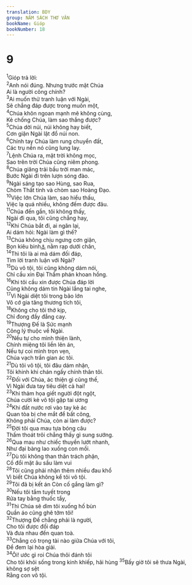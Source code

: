 ```yaml
---
translation: BDY
group: NĂM SÁCH THƠ VĂN
bookName: Gióp 
bookNumber: 18
---
```


<div class="title"><h1>9</h1></div>
<span class="verse giop_9_1"><sup>1</sup>Gióp trả lời:<br/></span>
<span class="verse giop_9_2"><sup>2</sup>Anh nói đúng. Nhưng trước mặt Chúa<br/>Ai là người công chính?<br/></span>
<span class="verse giop_9_3"><sup>3</sup>Ai muốn thử tranh luận với Ngài,<br/>Sẽ chẳng đáp được trong muôn một,<br/></span>
<span class="verse giop_9_4"><sup>4</sup>Chúa khôn ngoan mạnh mẽ không cùng,<br/>Kẻ chống Chúa, làm sao thắng được?<br/></span>
<span class="verse giop_9_5"><sup>5</sup>Chúa dời núi, núi không hay biết,<br/>Cơn giận Ngài lật đổ núi non.<br/></span>
<span class="verse giop_9_6"><sup>6</sup>Chính tay Chúa làm rung chuyển đất,<br/>Các trụ nền nó cũng lung lay.<br/></span>
<span class="verse giop_9_7"><sup>7</sup>Lệnh Chúa ra, mặt trời không mọc,<br/>Sao trên trời Chúa cũng niêm phong.<br/></span>
<span class="verse giop_9_8"><sup>8</sup>Chúa giăng trải bầu trời man mác,<br/>Bước Ngài đi trên lượn sóng đào.<br/></span>
<span class="verse giop_9_9"><sup>9</sup>Ngài sáng tạo sao Hùng, sao Rua,<br/>Chòm Thất tinh và chòm sao Hoàng Đạo.<br/></span>
<span class="verse giop_9_10"><sup>10</sup>Việc lớn Chúa làm, sao hiểu thấu,<br/>Việc lạ quá nhiều, không đếm được đâu.<br/></span>
<span class="verse giop_9_11"><sup>11</sup>Chúa đến gần, tôi không thấy,<br/>Ngài đi qua, tôi cũng chẳng hay,<br/></span>
<span class="verse giop_9_12"><sup>12</sup>Khi Chúa bắt đi, ai ngăn lại,<br/>Ai dám hỏi: Ngài làm gì thế?<br/></span>
<span class="verse giop_9_13"><sup>13</sup>Chúa không chịu ngưng cơn giận,<br/>Bọn kiêu binh<a href="#" data-toggle="tooltip" data-placement="bottom" title="Nt người giúp Ra-háp">⚓</a> nằm rạp dưới chân,<br/></span>
<span class="verse giop_9_14"><sup>14</sup>Thì tôi là ai mà dám đối đáp,<br/>Tìm lời tranh luận với Ngài?<br/></span>
<span class="verse giop_9_15"><sup>15</sup>Dù vô tội, tôi cũng không dám nói,<br/>Chỉ cầu xin Đại Thẩm phán khoan hồng.<br/></span>
<span class="verse giop_9_16"><sup>16</sup>Khi tôi cầu xin được Chúa đáp lời<br/>Cũng không dám tin Ngài lắng tai nghe,<br/></span>
<span class="verse giop_9_17"><sup>17</sup>Vì Ngài diệt tôi trong bão lớn<br/>Vô cớ gia tăng thương tích tôi,<br/></span>
<span class="verse giop_9_18"><sup>18</sup>Không cho tôi thở kịp,<br/>Chỉ đong đầy đắng cay.<br/></span>
<span class="verse giop_9_19"><sup>19</sup>Thượng Đế là Sức mạnh<br/>Công lý thuộc về Ngài.<br/></span>
<span class="verse giop_9_20"><sup>20</sup>Nếu tự cho mình thiện lành,<br/>Chính miệng tôi liền lên án,<br/>Nếu tự coi mình trọn vẹn,<br/>Chúa vạch trần gian ác tôi.<br/></span>
<span class="verse giop_9_21"><sup>21</sup>Dù tôi vô tội, tôi đâu dám nhận,<br/>Tôi khinh khi chán ngấy chính thân tôi.<br/></span>
<span class="verse giop_9_22"><sup>22</sup>Đối với Chúa, ác thiện gì cũng thế,<br/>Vì Ngài đưa tay tiêu diệt cả hai!<br/></span>
<span class="verse giop_9_23"><sup>23</sup>Khi thảm họa giết người đột ngột,<br/>Chúa cười kẻ vô tội gặp tai ương<br/></span>
<span class="verse giop_9_24"><sup>24</sup>Khi đất nước rơi vào tay kẻ ác<br/>Quan tòa bị che mắt để bất công,<br/>Không phải Chúa, còn ai làm được?<br/></span>
<span class="verse giop_9_25"><sup>25</sup>Đời tôi qua mau tựa bóng câu<br/>Thấm thoát trôi chẳng thấy gì sung sướng.<br/></span>
<span class="verse giop_9_26"><sup>26</sup>Qua mau như chiếc thuyền lướt nhanh,<br/>Như đại bàng lao xuống con mồi.<br/></span>
<span class="verse giop_9_27"><sup>27</sup>Dù tôi không than thân trách phận,<br/>Cố đổi mặt âu sầu làm vui<br/></span>
<span class="verse giop_9_28"><sup>28</sup>Tôi cũng phải nhận thêm nhiều đau khổ<br/>Vì biết Chúa không kể tôi vô tội.<br/></span>
<span class="verse giop_9_29"><sup>29</sup>Tôi đã bị kết án Còn cố gắng làm gì?<br/></span>
<span class="verse giop_9_30"><sup>30</sup>Nếu tôi tắm tuyết trong<br/>Rửa tay bằng thuốc tẩy,<br/></span>
<span class="verse giop_9_31"><sup>31</sup>Thì Chúa sẽ dìm tôi xuống hố bùn<br/>Quần áo cũng ghê tởm tôi!<br/></span>
<span class="verse giop_9_32"><sup>32</sup>Thượng Đế chẳng phải là người,<br/>Cho tôi được đối đáp<br/>Và đưa nhau đến quan toà.<br/></span>
<span class="verse giop_9_33"><sup>33</sup>Chẳng có trọng tài nào giữa Chúa với tôi,<br/>Để đem lại hòa giải.<br/></span>
<span class="verse giop_9_34"><sup>34</sup>Ôi! ước gì roi Chúa thôi đánh tôi<br/>Cho tôi khỏi sống trong kinh khiếp, hãi hùng</span>
<span class="verse giop_9_35"><sup>35</sup>Bấy giờ tôi sẽ thưa Ngài, không sợ sệt<br/>Rằng con vô tội.</span>
